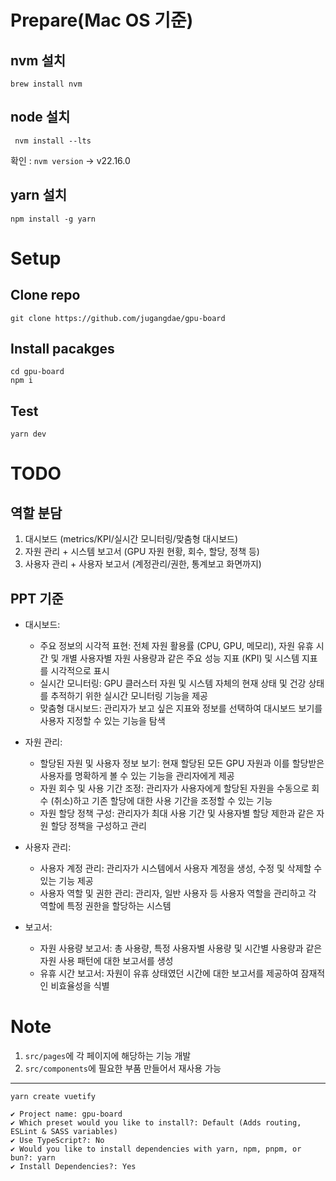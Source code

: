 # Prepare(Mac OS 기준)

## nvm 설치
```
brew install nvm
```
## node 설치
```
 nvm install --lts
```
확인 : `nvm version` -> v22.16.0
## yarn 설치
```
npm install -g yarn
```

# Setup

## Clone repo

```
git clone https://github.com/jugangdae/gpu-board
```

## Install pacakges
```
cd gpu-board
npm i
```

## Test

```
yarn dev
```

# TODO

## 역할 분담
1. 대시보드 (metrics/KPI/실시간 모니터링/맞춤형 대시보드)
2. 자원 관리 + 시스템 보고서 (GPU 자원 현황, 회수, 할당, 정책 등)
3. 사용자 관리 + 사용자 보고서 (계정관리/권한, 통계보고 화면까지)


## PPT 기준
- 대시보드: 
    - 주요 정보의 시각적 표현: 전체 자원 활용률 (CPU, GPU, 메모리), 자원 유휴 시간 및 개별 사용자별 자원 사용량과 같은 주요 성능 지표 (KPI) 및 시스템 지표를 시각적으로 표시
    - 실시간 모니터링: GPU 클러스터 자원 및 시스템 자체의 현재 상태 및 건강 상태를 추적하기 위한 실시간 모니터링 기능을 제공
    - 맞춤형 대시보드: 관리자가 보고 싶은 지표와 정보를 선택하여 대시보드 보기를 사용자 지정할 수 있는 기능을 탐색

- 자원 관리: 
    - 할당된 자원 및 사용자 정보 보기: 현재 할당된 모든 GPU 자원과 이를 할당받은 사용자를 명확하게 볼 수 있는 기능을 관리자에게 제공
    - 자원 회수 및 사용 기간 조정: 관리자가 사용자에게 할당된 자원을 수동으로 회수 (취소)하고 기존 할당에 대한 사용 기간을 조정할 수 있는 기능 
    - 자원 할당 정책 구성: 관리자가 최대 사용 기간 및 사용자별 할당 제한과 같은 자원 할당 정책을 구성하고 관리

- 사용자 관리:
    - 사용자 계정 관리: 관리자가 시스템에서 사용자 계정을 생성, 수정 및 삭제할 수 있는 기능 제공  
    - 사용자 역할 및 권한 관리: 관리자, 일반 사용자 등 사용자 역할을 관리하고 각 역할에 특정 권한을 할당하는 시스템

- 보고서: 
    - 자원 사용량 보고서: 총 사용량, 특정 사용자별 사용량 및 시간별 사용량과 같은 자원 사용 패턴에 대한 보고서를 생성
    - 유휴 시간 보고서: 자원이 유휴 상태였던 시간에 대한 보고서를 제공하여 잠재적인 비효율성을 식별

# Note
1. `src/pages`에 각 페이지에 해당하는 기능 개발
2. `src/components`에 필요한 부품 만들어서 재사용 가능

---
```
yarn create vuetify

✔ Project name: gpu-board
✔ Which preset would you like to install?: Default (Adds routing, ESLint & SASS variables)
✔ Use TypeScript?: No
✔ Would you like to install dependencies with yarn, npm, pnpm, or bun?: yarn
✔ Install Dependencies?: Yes
```
